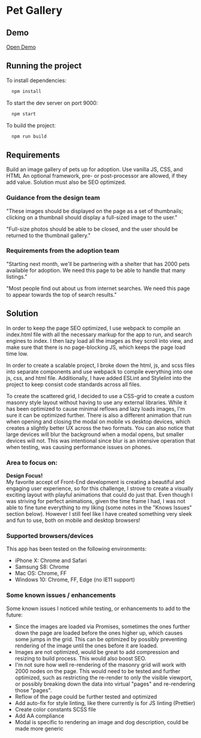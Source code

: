 # Pet Gallery 
## Demo
<a href="http://www.lizavolkova.com/pet-gallery" target="_blank">Open Demo</a>
## Running the project
To install dependencies:
```bash
  npm install
```
To start the dev server on port 9000:
```bash
  npm start
```
To build the project:
```bash
  npm run build
```
## Requirements

Build an image gallery of pets up for adoption. Use vanilla JS, CSS, and HTML An optional framework, pre- or post-processor are allowed, if they add value. Solution must also be SEO optimized. 

### Guidance from the design team

"These images should be displayed on the page as a set of thumbnails; clicking on a thumbnail should display a full-sized image to the user."

"Full-size photos should be able to be closed, and the user should be returned to the thumbnail gallery."

### Requirements from the adoption team

"Starting next month, we'll be partnering with a shelter that has 2000 pets available for adoption. We need this page to be able to handle that many listings."

"Most people find out about us from internet searches. We need this page to appear towards the top of search results."

## Solution
In order to keep the page SEO optimized, I use webpack to compile an index.html file with all the necessary markup for the app to run, and search engines to index. 
I then lazy load all the images as they scroll into view, and make sure that there is no page-blocking JS, which keeps the page load time low.  

In order to create a scalable project, I broke down the html, js, and scss files into separate components and use webpack to compile everything into one js, css, and html file. Additionally, I have added ESLint and Stylelint into the project to keep consist code standards across all files.

To create the scattered grid, I decided to use a CSS-grid to create a custom masonry style layout without having to use any external libraries. While it has been optimized to cause minimal reflows and lazy loads images, I'm sure it can be optimized further. There is also a different animation that run when opening and closing the modal on mobile vs desktop devices, which creates a slightly better UX across the two formats.
You can also notice that large devices will blur the background when a modal opens, but smaller devices will not. This was intentional since blur is an intensive operation that when testing, was causing performance issues on phones.

### Area to focus on:
**Design Focus!** <br />
My favorite accept of Front-End development is creating a beautiful and engaging user experience, so for this challenge, I strove to create a visually exciting layout with playful animations that could do just that.  Even though I was striving for perfect animations, given the time frame I had, I was not able to fine tune everything to my liking (some notes in the "Knows Issues" section below). However I still feel like I have created something very sleek and fun to use, both on mobile and desktop browsers!

### Supported browsers/devices
This app has been tested on the following environments:
- iPhone X: Chrome and Safari
- Samsung S8: Chrome
- Mac OS: Chrome, FF 
- Windows 10: Chrome, FF, Edge (no IE11 support)

### Some known issues / enhancements
Some known issues I noticed while testing, or enhancements to add to the future:
- Since the images are loaded via Promises, sometimes the ones further down the page are loaded before the ones higher up, which causes some jumps in the grid. This can be optimized by possibly preventing rendering of the image until the ones before it are loaded.
- Images are not optimized, would be great to add compression and resizing to build process. This would also boost SEO.
- I'm not sure how well re-rendering of the masonry grid will work with 2000 nodes on the page. This would need to be tested and further optimized, such as restricting the re-render to only the visible viewport, or possibly breaking down the data into virtual "pages" and re-rendering those "pages".
- Reflow of the page could be further tested and optimized
- Add auto-fix for style linting, like there currently is for JS linting (Prettier)
- Create color constants SCSS file 
- Add AA compliance
- Modal is specific to rendering an image and dog description, could be made more generic



